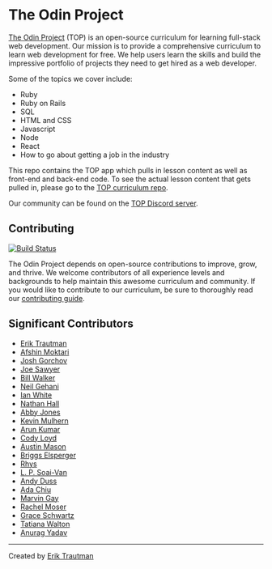 # The Odin Project

[The Odin Project](https://www.theodinproject.com/) (TOP) is an open-source curriculum for learning full-stack web development. Our mission is to provide a comprehensive curriculum to learn web development for free. We help users learn the skills and build the impressive portfolio of projects they need to get hired as a web developer.

Some of the topics we cover include:

- Ruby
- Ruby on Rails
- SQL
- HTML and CSS
- Javascript
- Node
- React
- How to go about getting a job in the industry

This repo contains the TOP app which pulls in lesson content as well as front-end and back-end code. To see the actual lesson content that gets pulled in, please go to the [TOP curriculum repo](https://github.com/TheOdinProject/curriculum).

Our community can be found on the [TOP Discord server](https://discord.gg/fbFCkYabZB).

## Contributing

[![Build Status](https://circleci.com/gh/TheOdinProject/theodinproject.svg?style=svg)](https://app.circleci.com/pipelines/github/TheOdinProject/theodinproject)

The Odin Project depends on open-source contributions to improve, grow, and thrive. We welcome contributors of all experience levels and backgrounds to help maintain this awesome curriculum and community. If you would like to contribute to our curriculum, be sure to thoroughly read our [contributing guide](https://github.com/TheOdinProject/theodinproject/blob/main/CONTRIBUTING.md).

## Significant Contributors

- [Erik Trautman](https://github.com/eriktrautman)
- [Afshin Moktari](https://github.com/afshinator)
- [Josh Gorchov](https://github.com/gorchov)
- [Joe Sawyer](https://github.com/zkay)
- [Bill Walker](https://github.com/mach1010)
- [Neil Gehani](https://github.com/ngehani)
- [Ian White](http://github.com/Iawhite76)
- [Nathan Hall](http://github.com/dominathan)
- [Abby Jones](http://github.com/AbbyJonesDev)
- [Kevin Mulhern](https://github.com/KevinMulhern)
- [Arun Kumar](https://github.com/arku)
- [Cody Loyd](https://github.com/codyloyd)
- [Austin Mason](https://github.com/CouchofTomato)
- [Briggs Elsperger](https://github.com/I3uckwheat)
- [Rhys](https://github.com/105ron)
- [L. P. Soai-Van](https://github.com/leosoaivan)
- [Andy Duss](https://github.com/mindovermiles262)
- [Ada Chiu](https://github.com/adachiu)
- [Marvin Gay](https://github.com/marvingay)
- [Rachel Moser](https://github.com/rlmoser99)
- [Grace Schwartz](https://github.com/CatQueenCodes)
- [Tatiana Walton](https://github.com/twalton83)
- [Anurag Yadav](https://github.com/kashura)

---

Created by [Erik Trautman](http://www.github.com/eriktrautman)
